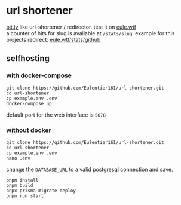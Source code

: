 # url shortener

[bit.ly](https://bitly.com/) like url-shortener / redirector. test it on [eule.wtf](https://eule.wtf)  
a counter of hits for slug is available at `/stats/slug`. example for this projects redirect: [eule.wtf/stats/github](https://eule.wtf/stats/github)

## selfhosting

### with docker-compose

```console
git clone https://github.com/Eulentier161/url-shortener.git
cd url-shortener
cp example.env .env
docker-compose up
```
default port for the web interface is `5678`  

### without docker
```console
git clone https://github.com/Eulentier161/url-shortener.git
cd url-shortener
cp example.env .env
nano .env
```
change the `DATABASE_URL` to a valid postgresql connection and save.
```console
pnpm install
pnpm build
pnpx prisma migrate deploy
pnpm run start
```
